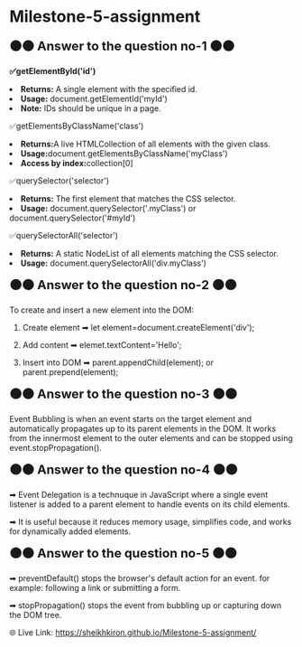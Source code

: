 # Milestone-5-assignment
<b style="font-size: 22px;">🟠🟠 Answer to the question no-1 🟠🟠</b>

<b>✅getElementById('id')</b> <br>

<li> <b>Returns:</b> A single element with the specified id.</li>
<li> <b>Usage:</b> document.getElementId('myId')</li>
<li><b>Note:</b> IDs should be unique in a page.</li>

✅getElementsByClassName('class')

<li> <b>Returns:</b>A live HTMLCollection of all elements with the given class.</li>
<li> <b>Usage:</b>document.getElementsByClassName('myClass')</li>
<li> <b>Access by index:</b>collection[0]</li>

✅querySelector('selector')

<li> <b>Returns:</b> The first element that matches the CSS selector.</li>
<li> <b>Usage:</b> document.querySelector('.myClass') or
  document.querySelector('#myId')</li>

✅querySelectorAll('selector')

<li> <b>Returns:</b> A static NodeList of all elements matching the CSS selector.</li>
<li> <b>Usage:</b> document.querySelectorAll('div.myClass')</li>

<b style="font-size: 22px;">🟠🟠 Answer to the question no-2 🟠🟠</b> <br>

To create and insert a new element into the DOM:
1. Create element ➡
let element=document.createElement('div');
2. Add content ➡
elemet.textContent='Hello';

3. Insert into DOM ➡
parent.appendChild(element);
or
parent.prepend(element);

<b style="font-size: 22px;">🟠🟠 Answer to the question no-3 🟠🟠</b>

Event Bubbling is when an event starts on the target element and automatically propagates up to its parent elements in
the DOM. It works from the innermost element to the outer elements and can be stopped using event.stopPropagation().

<b style="font-size: 22px;">🟠🟠 Answer to the question no-4 🟠🟠</b>

➡ Event Delegation is a technuque in JavaScript where a single event listener is added to a parent element to handle
events on its child elements.

➡ It is useful because it reduces memory usage, simplifies code, and works for dynamically added elements.

<b style="font-size: 22px;">🟠🟠 Answer to the question no-5 🟠🟠</b>

➡ preventDefault() stops the browser's default action for an event.
for example: following a link or submitting a form.

➡ stopPropagation() stops the event from bubbling up or capturing down the DOM tree.




🌐 Live Link: https://sheikhkiron.github.io/Milestone-5-assignment/

